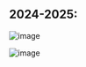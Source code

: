 
## 2024-2025:
![image](https://github.com/user-attachments/assets/9facf663-8dbd-4a5a-b17f-5e735d9295b8)

![image](https://github.com/user-attachments/assets/4a9eab74-9541-46e2-afc8-c561748a9e4f)


